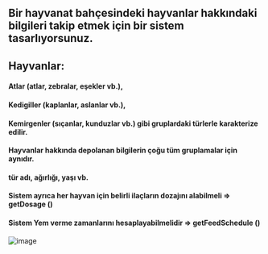 ## Bir hayvanat bahçesindeki hayvanlar hakkındaki bilgileri takip etmek için bir sistem tasarlıyorsunuz.

## Hayvanlar:
#### Atlar (atlar, zebralar, eşekler vb.),
#### Kedigiller (kaplanlar, aslanlar vb.),
#### Kemirgenler (sıçanlar, kunduzlar vb.) gibi gruplardaki türlerle karakterize edilir.
#### Hayvanlar hakkında depolanan bilgilerin çoğu tüm gruplamalar için aynıdır.
#### tür adı, ağırlığı, yaşı vb.
#### Sistem ayrıca her hayvan için belirli ilaçların dozajını alabilmeli => getDosage ()
#### Sistem Yem verme zamanlarını hesaplayabilmelidir => getFeedSchedule ()

![image](https://user-images.githubusercontent.com/118493295/228865972-d051c5fc-7826-455b-b405-956674f4d7d2.png)
